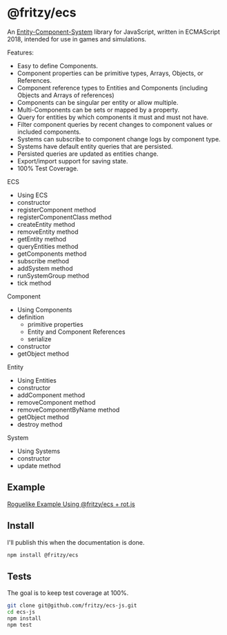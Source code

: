 # @fritzy/ecs

An [Entity-Component-System](https://en.wikipedia.org/wiki/Entity_component_system) library for JavaScript, written in ECMAScript 2018, intended for use in games and simulations.

Features:

* Easy to define Components.
* Component properties can be primitive types, Arrays, Objects, or References.
* Component reference types to Entities and Components (including Objects and Arrays of references)
* Components can be singular per entity or allow multiple.
* Multi-Components can be sets or mapped by a property.
* Query for entities by which components it must and must not have.
* Filter component queries by recent changes to component values or included components.
* Systems can subscribe to component change logs by component type.
* Systems have default entity queries that are persisted.
* Persisted queries are updated as entities change.
* Export/import support for saving state.
* 100% Test Coverage.

ECS
  * Using ECS
  * constructor
  * registerComponent method
  * registerComponentClass method
  * createEntity method
  * removeEntity method
  * getEntity method
  * queryEntities method
  * getComponents method
  * subscribe method
  * addSystem method
  * runSystemGroup method
  * tick method

Component
  * Using Components
  * definition
    * primitive properties
    * Entity and Component References
    * serialize
  * constructor
  * getObject method

Entity
  * Using Entities
  * constructor
  * addComponent method
  * removeComponent method
  * removeComponentByName method
  * getObject method
  * destroy method

System
  * Using Systems
  * constructor
  * update method

## Example

[Roguelike Example Using @fritzy/ecs + rot.js](https://github.com/fritzy/ecs-js-example)

## Install

I'll publish this when the documentation is done.

```sh
npm install @fritzy/ecs 
```

## Tests

The goal is to keep test coverage at 100%.

```sh
git clone git@github.com/fritzy/ecs-js.git
cd ecs-js
npm install
npm test
```
